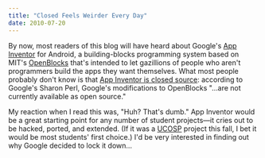 ```yaml
---
title: "Closed Feels Weirder Every Day"
date: 2010-07-20
---
```

By now, most readers of this blog will have heard about Google's <a href="http://appinventor.googlelabs.com/about/">App Inventor</a> for Android, a building-blocks programming system based on MIT's <a href="http://education.mit.edu/drupal/openblocks">OpenBlocks</a> that's intended to let gazillions of people who aren't programmers build the apps they want themselves. What most people probably don't know is that <a href="http://groups.google.com/group/appinventor/browse_thread/thread/a30a2b4dbc1b4708/e3d03544c3ed579a?lnk=gst&amp;q=license&amp;pli=1">App Inventor is closed source</a>: according to Google's Sharon Perl, Google's modifications to OpenBlocks "…are not currently available as open source."

My reaction when I read this was, "Huh? That's dumb." App Inventor would be a great starting point for any number of student projects—it cries out to be hacked, ported, and extended.  (If it was a <a href="http://ucosp.ca">UCOSP</a> project this fall, I bet it would be most students' first choice.)  I'd be very interested in finding out why Google decided to lock it down…
